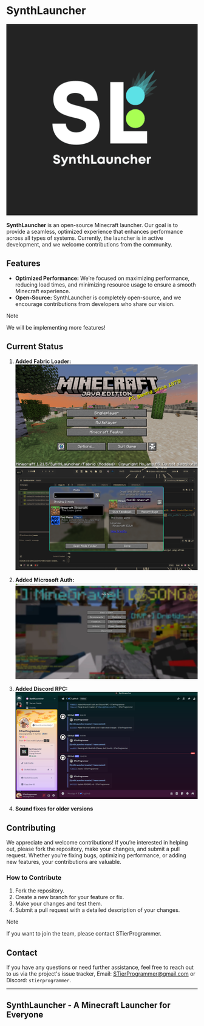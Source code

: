 # SynthLauncher

![SynthLauncher Logo](assets/logo.png)

**SynthLauncher** is an open-source Minecraft launcher. Our goal is to provide a seamless, optimized experience that enhances performance across all types of systems. Currently, the launcher is in active development, and we welcome contributions from the community.

## Features

- **Optimized Performance:** We’re focused on maximizing performance, reducing load times, and minimizing resource usage to ensure a smooth Minecraft experience.
- **Open-Source:** SynthLauncher is completely open-source, and we encourage contributions from developers who share our vision.

> [!NOTE]
> We will be implementing more features!

## Current Status

1. **Added Fabric Loader:**
![ss1](assets/fabric-1.png)
![ss2](assets/fabric-2.png)

2. **Added Microsoft Auth:**
![ss3](assets/hypixel.png)

3. **Added Discord RPC:**
![ss4](assets/discord-rpc.png)

4. **Sound fixes for older versions**

## Contributing

We appreciate and welcome contributions! If you’re interested in helping out, please fork the repository, make your changes, and submit a pull request. Whether you’re fixing bugs, optimizing performance, or adding new features, your contributions are valuable.

### How to Contribute

1. Fork the repository.
2. Create a new branch for your feature or fix.
3. Make your changes and test them.
4. Submit a pull request with a detailed description of your changes.

> [!NOTE]
> If you want to join the team, please contact STierProgrammer.

## Contact

If you have any questions or need further assistance, feel free to reach out to us via the project's issue tracker, Email: [STierProgrammer@gmail.com](mailto:stierprogrammer@gmail.com) or Discord: `stierprogrammer`.

---

## **SynthLauncher** - A Minecraft Launcher for Everyone
